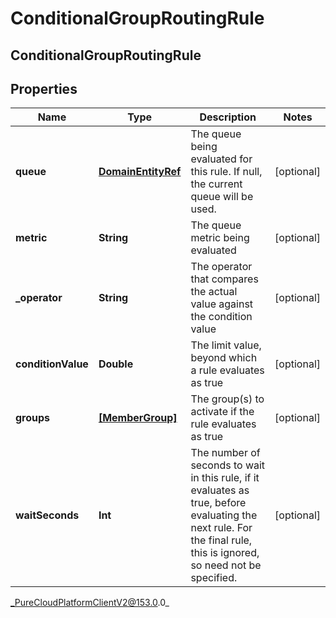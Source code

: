 # ConditionalGroupRoutingRule

## ConditionalGroupRoutingRule

## Properties

|Name | Type | Description | Notes|
|------------ | ------------- | ------------- | -------------|
| **queue** | [**DomainEntityRef**](DomainEntityRef) | The queue being evaluated for this rule.  If null, the current queue will be used. | [optional] |
| **metric** | **String** | The queue metric being evaluated | [optional] |
| **_operator** | **String** | The operator that compares the actual value against the condition value | [optional] |
| **conditionValue** | **Double** | The limit value, beyond which a rule evaluates as true | [optional] |
| **groups** | [**[MemberGroup]**](MemberGroup) | The group(s) to activate if the rule evaluates as true | [optional] |
| **waitSeconds** | **Int** | The number of seconds to wait in this rule, if it evaluates as true, before evaluating the next rule.  For the final rule, this is ignored, so need not be specified. | [optional] |



_PureCloudPlatformClientV2@153.0.0_
